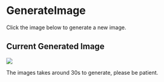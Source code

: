 # GenerateImage
Click the image below to generate a new image.
## Current Generated Image
[<img src='https://fileserver.matissetec.dev/output/similarImages/630649313860780043/6529709394/6529709394/png'>](https://github.com/MatissesProjects/GenerateImage/issues/new?title=Transform: )

The images takes around 30s to generate, please be patient.